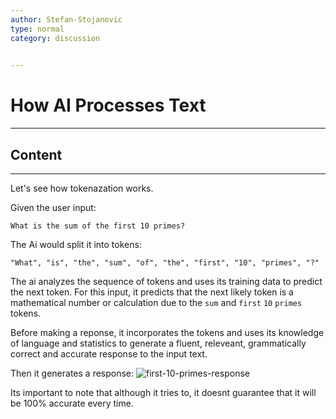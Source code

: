 ```yaml
---
author: Stefan-Stojanovic
type: normal
category: discussion
 

---
```


# How AI Processes Text

---

## Content

---

Let's see how tokenazation works.

Given the user input:
```plain-text
What is the sum of the first 10 primes?
```

The Ai would split it into tokens:
```plain-text
"What", "is", "the", "sum", "of", "the", "first", "10", "primes", "?"
```

The ai analyzes the sequence of tokens and uses its training data to predict the next token. For this input, it predicts that the next likely token is a mathematical number or calculation due to the `sum` and `first` `10` `primes` tokens.

Before making a reponse, it incorporates the tokens and uses its knowledge of language and statistics to generate a fluent, releveant, grammatically correct and accurate response to the input text.

Then it generates a response:
![first-10-primes-response](https://img.enkipro.com/b893300cd88689a8dc6c5b00aa4e67d6.png)

Its important to note that although it tries to, it doesnt guarantee that it will be 100% accurate every time.
